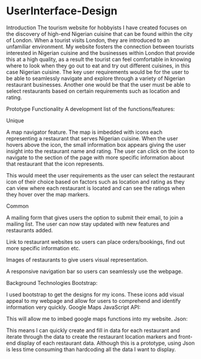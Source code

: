 # UserInterface-Design


Introduction
The tourism website for hobbyists I have created focuses on the discovery of high-end Nigerian cuisine that can be found within the city of London. When a tourist visits London, they are introduced to an unfamiliar environment. My website fosters the connection between tourists interested in Nigerian cuisine and the businesses within London that provide this at a high quality, as a result the tourist can feel comfortable in knowing where to look when they go out to eat and try out different cuisines, in this case Nigerian cuisine. The key user requirements would be for the user to be able to seamlessly navigate and explore through a variety of Nigerian restaurant businesses. Another one would be that the user must be able to select restaurants based on certain requirements such as location and rating.

Prototype Functionality
A development list of the functions/features:

Unique

A map navigator feature. The map is imbedded with icons each representing a restaurant that serves Nigerian cuisine. When the user hovers above the icon, the small information box appears giving the user insight into the restaurant name and rating. The user can click on the icon to navigate to the section of the page with more specific information about that restaurant that the icon represents.

This would meet the user requirements as the user can select the restaurant icon of their choice based on factors such as location and rating as they can view where each restaurant is located and can see the ratings when they hover over the map markers.

Common

A mailing form that gives users the option to submit their email, to join a mailing list. The user can now stay updated with new features and restaurants added.

Link to restaurant websites so users can place orders/bookings, find out more specific information etc.

Images of restaurants to give users visual representation.

A responsive navigation bar so users can seamlessly use the webpage.

Background Technologies
Bootstrap:

I used bootstrap to get the designs for my icons. These icons add visual appeal to my webpage and allow for users to comprehend and identify information very quickly.
Google Maps JavaScript API:

This will allow me to imbed google maps functions into my website.
Json:

This means I can quickly create and fill in data for each restaurant and iterate through the data to create the restaurant location markers and front-end display of each restaurant data.
Although this is a prototype, using Json is less time consuming than hardcoding all the data I want to display.

